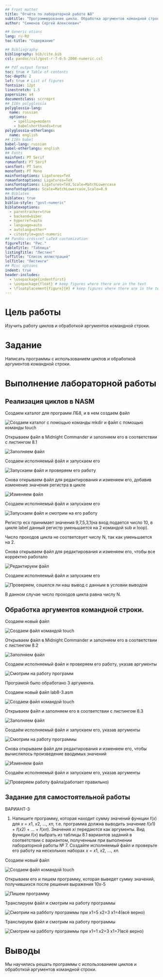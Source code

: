 ```yaml
---
## Front matter
title: "Отчёта по лабораторной работе №8"
subtitle: "Программирование цикла. Обработка аргументов командной строки."
author: "Семенов Сергей Алексеевич"

## Generic otions
lang: ru-RU
toc-title: "Содержание"

## Bibliography
bibliography: bib/cite.bib
csl: pandoc/csl/gost-r-7-0-5-2008-numeric.csl

## Pdf output format
toc: true # Table of contents
toc-depth: 2
lof: true # List of figures
fontsize: 12pt
linestretch: 1.5
papersize: a4
documentclass: scrreprt
## I18n polyglossia
polyglossia-lang:
  name: russian
  options:
	- spelling=modern
	- babelshorthands=true
polyglossia-otherlangs:
  name: english
## I18n babel
babel-lang: russian
babel-otherlangs: english
## Fonts
mainfont: PT Serif
romanfont: PT Serif
sansfont: PT Sans
monofont: PT Mono
mainfontoptions: Ligatures=TeX
romanfontoptions: Ligatures=TeX
sansfontoptions: Ligatures=TeX,Scale=MatchLowercase
monofontoptions: Scale=MatchLowercase,Scale=0.9
## Biblatex
biblatex: true
biblio-style: "gost-numeric"
biblatexoptions:
  - parentracker=true
  - backend=biber
  - hyperref=auto
  - language=auto
  - autolang=other*
  - citestyle=gost-numeric
## Pandoc-crossref LaTeX customization
figureTitle: "Рис."
tableTitle: "Таблица"
listingTitle: "Листинг"
lofTitle: "Список иллюстраций"
lolTitle: "Листинги"
## Misc options
indent: true
header-includes:
  - \usepackage{indentfirst}
  - \usepackage{float} # keep figures where there are in the text
  - \floatplacement{figure}{H} # keep figures where there are in the text
---
```


# Цель работы

Изучить работу циклов и обработкой аргументов командной строки.

# Задание

Написать программы с использованием циклов и обработкой аргументов командной строки.

# Выполнение лабораторной работы

## Реализация циклов в NASM

Создаем каталог для программ ЛБ8, и в нем создаем файл

![Создаем каталог с помощью команды mkdir и файл с помощью команды touch](image/1.jpg)

Открываем файл в Midnight Commander и заполняем его в соответствии с листингом 8.1

![Заполняем файл](image/2.jpg)

Создаем исполняемый файл и запускаем его

![Запускаем файл и проверяем его работу](image/3.jpg)

Снова открываем файл для редактирования и изменяем его, добавив изменение значения регистра в цикле

![Изменяем файл](image/4.jpg)

Создаем исполняемый файл и запускаем его

![Запускаем файл и смотрим на его работу](image/5.jpg)

Регистр ecx принимает значения 9,7,5,3,1(на вход подается число 10, в цикле label данный регистр уменьшается на 2 командой sub и loop).

Число проходов цикла не соответсвует числу N, так как уменьшается на 2.

Снова открываем файл для редактирования и изменяем его, чтобы все корректно работало

![Редактируем файл](image/6.jpg)

Создаем исполняемый файл и запускаем его

![Проверяем, сошелся ли наш вывод с данным в условии выводом](image/7.jpg)

В данном случае число проходов цикла равна числу N.

## Обработка аргументов командной строки.

Создаем новый файл

![Создаем файл командой touch](image/8.jpg)

Открываем файл в Midnight Commander и заполняем его в соответствии с листингом 8.2

![Заполняем файл](image/9.jpg)

Создаем исполняемый файл и проверяем его работу, указав аргументы

![Смотрим на работу программ](image/10.jpg)

Програмой было обработано 3 аргумента.

Создаем новый файл lab8-3.asm

![Создаем файл командой touch](image/11.jpg)

Открываем файл и заполняем его в соответствии с листингом 8.3

![Заполняем файл](image/12.jpg)

Создаём исполняемый файл и запускаем его, указав аргументы

![Смотрим на работу программы](image/13.jpg)

Снова открываем файл для редактирования и изменяем его, чтобы вычислялось произведение вводимых значений

![Изменяем файл](image/14.jpg)

Создаём исполняемый файл и запускаем его, указав аргументы

![Проверяем работу файла(работает правильно)](image/15.jpg)

## Задание для самостоятельной работы

ВАРИАНТ-3

1. Напишите программу, которая находит сумму значений функции 𝑓(𝑥) для 𝑥 = 𝑥1, 𝑥2, ..., 𝑥𝑛, т.е. программа должна выводить значение 𝑓(𝑥1) + 𝑓(𝑥2) + ... + 𝑓(𝑥𝑛). Значения 𝑥𝑖 передаются как аргументы. Вид функции 𝑓(𝑥) выбрать из таблицы 8.1 вариантов заданий в соответствии с вариантом, полученным при выполнении лабораторной работы № 7. Создайте исполняемый файл и проверьте его работу на нескольких наборах 𝑥 = 𝑥1, 𝑥2, ..., 𝑥𝑛.

Создаем новый файл

![Создаем файл командой touch](image/16.jpg)

Открываем его и пишем программу, которая выведет сумму значений, получившихся после решения выражения 10х-5

![Пишем программу](image/17.jpg)

Транслируем файл и смотрим на работу программы

![Смотрим на рабботу программы при x1=5 x2=3 x1=4(всё верно)](image/18.jpg)

Транслируем файл и смотрим на работу программы

![Смотрим на рабботу программы при x1=1 x2=3 x1=7(всё верно)](image/19.jpg)

# Выводы

Мы научились решать программы с использованием циклов и обработкой аргументов командной строки.
